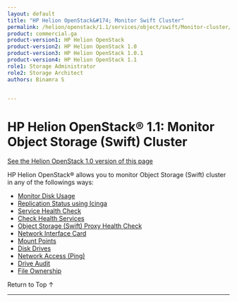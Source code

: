 ```yaml
---
layout: default
title: "HP Helion OpenStack&#174; Monitor Swift Cluster"
permalink: /helion/openstack/1.1/services/object/swift/Monitor-cluster/
product: commercial.ga
product-version1: HP Helion OpenStack
product-version2: HP Helion OpenStack 1.0
product-version3: HP Helion OpenStack 1.0.1
product-version4: HP Helion OpenStack 1.1
role1: Storage Administrator
role2: Storage Architect
authors: Binamra S


---
```

<!--PUBLISHED-->

<script>

function PageRefresh {
onLoad="window.refresh"
}

PageRefresh();

</script>

<!--
<p style="font-size: small;"> <a href="/helion/openstack/1.1/services/object/overview/">&#9664; PREV</a> | <a href="/helion/openstack/1.1/services/overview/">&#9650; UP</a> | <a href=" /helion/openstack/1.1/services/swift/deployment/"> NEXT &#9654</a> </p>-->


# HP Helion OpenStack&#174; 1.1: Monitor Object Storage (Swift) Cluster
[See the Helion OpenStack 1.0 version of this page](/helion/openstack/services/object/swift/Monitor-cluster/)

HP Helion OpenStack&reg; allows you to monitor Object Storage (Swift) cluster in any of the followings ways:


* [Monitor Disk Usage]( /helion/openstack/1.1/services/object/swift/Monitor-disk/)
* [Replication Status using Icinga](/helion/openstack/1.1/services/object/swift/replica-status/)
* [Service Health Check](/helion/openstack/1.1/services/object/swift/health-check/)
* [Check Health Services](/helion/openstack/1.1/services/object/swift/health-swift-services/)
* [Object Storage (Swift) Proxy Health Check]( /helion/openstack/1.1/services/object/swift/monitor-swift-proxy-health-checks/)
* [Network Interface Card](/helion/openstack/1.1/services/object/swift/monitor-speed-of-NIC/)
* [Mount Points](/helion/openstack/1.1/services/object/swift/mount-points/)
* [Disk Drives](/helion/openstack/1.1/services/object/swift/disk-drive/)
* [Network Access (Ping)](/helion/openstack/1.1/services/object/swift/monitor-network-access-ping/)
* [Drive Audit]( /helion/openstack/1.1/services/object/swift/monitor-swift-drive-audit/)
* [File Ownership](/helion/openstack/1.1/services/object/swift/file-ownership/)


<a href="#top" style="padding:14px 0px 14px 0px; text-decoration: none;"> Return to Top &#8593; </a>

----
